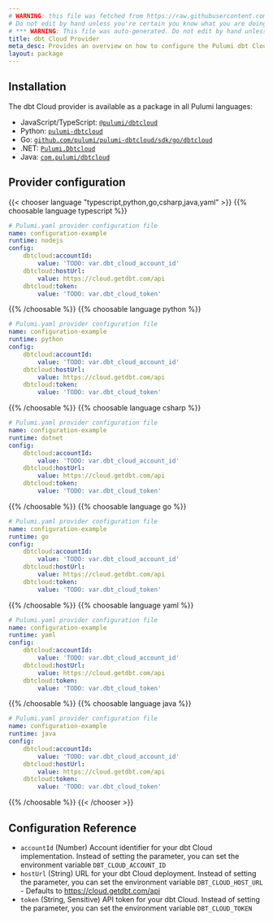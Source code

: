 ```yaml
---
# WARNING: this file was fetched from https://raw.githubusercontent.com/pulumi/pulumi-dbtcloud/v1.0.1/docs/_index.md
# Do not edit by hand unless you're certain you know what you are doing!
# *** WARNING: This file was auto-generated. Do not edit by hand unless you're certain you know what you are doing! ***
title: dbt Cloud Provider
meta_desc: Provides an overview on how to configure the Pulumi dbt Cloud provider.
layout: package
---
```

## Installation

The dbt Cloud provider is available as a package in all Pulumi languages:

* JavaScript/TypeScript: [`@pulumi/dbtcloud`](https://www.npmjs.com/package/@pulumi/dbtcloud)
* Python: [`pulumi-dbtcloud`](https://pypi.org/project/pulumi-dbtcloud/)
* Go: [`github.com/pulumi/pulumi-dbtcloud/sdk/go/dbtcloud`](https://github.com/pulumi/pulumi-dbtcloud)
* .NET: [`Pulumi.Dbtcloud`](https://www.nuget.org/packages/Pulumi.Dbtcloud)
* Java: [`com.pulumi/dbtcloud`](https://central.sonatype.com/artifact/com.pulumi/dbtcloud)
## Provider configuration

{{< chooser language "typescript,python,go,csharp,java,yaml" >}}
{{% choosable language typescript %}}
```yaml
# Pulumi.yaml provider configuration file
name: configuration-example
runtime: nodejs
config:
    dbtcloud:accountId:
        value: 'TODO: var.dbt_cloud_account_id'
    dbtcloud:hostUrl:
        value: https://cloud.getdbt.com/api
    dbtcloud:token:
        value: 'TODO: var.dbt_cloud_token'

```

{{% /choosable %}}
{{% choosable language python %}}
```yaml
# Pulumi.yaml provider configuration file
name: configuration-example
runtime: python
config:
    dbtcloud:accountId:
        value: 'TODO: var.dbt_cloud_account_id'
    dbtcloud:hostUrl:
        value: https://cloud.getdbt.com/api
    dbtcloud:token:
        value: 'TODO: var.dbt_cloud_token'

```

{{% /choosable %}}
{{% choosable language csharp %}}
```yaml
# Pulumi.yaml provider configuration file
name: configuration-example
runtime: dotnet
config:
    dbtcloud:accountId:
        value: 'TODO: var.dbt_cloud_account_id'
    dbtcloud:hostUrl:
        value: https://cloud.getdbt.com/api
    dbtcloud:token:
        value: 'TODO: var.dbt_cloud_token'

```

{{% /choosable %}}
{{% choosable language go %}}
```yaml
# Pulumi.yaml provider configuration file
name: configuration-example
runtime: go
config:
    dbtcloud:accountId:
        value: 'TODO: var.dbt_cloud_account_id'
    dbtcloud:hostUrl:
        value: https://cloud.getdbt.com/api
    dbtcloud:token:
        value: 'TODO: var.dbt_cloud_token'

```

{{% /choosable %}}
{{% choosable language yaml %}}
```yaml
# Pulumi.yaml provider configuration file
name: configuration-example
runtime: yaml
config:
    dbtcloud:accountId:
        value: 'TODO: var.dbt_cloud_account_id'
    dbtcloud:hostUrl:
        value: https://cloud.getdbt.com/api
    dbtcloud:token:
        value: 'TODO: var.dbt_cloud_token'

```

{{% /choosable %}}
{{% choosable language java %}}
```yaml
# Pulumi.yaml provider configuration file
name: configuration-example
runtime: java
config:
    dbtcloud:accountId:
        value: 'TODO: var.dbt_cloud_account_id'
    dbtcloud:hostUrl:
        value: https://cloud.getdbt.com/api
    dbtcloud:token:
        value: 'TODO: var.dbt_cloud_token'

```

{{% /choosable %}}
{{< /chooser >}}
## Configuration Reference

- `accountId` (Number) Account identifier for your dbt Cloud implementation. Instead of setting the parameter, you can set the environment variable `DBT_CLOUD_ACCOUNT_ID`
- `hostUrl` (String) URL for your dbt Cloud deployment. Instead of setting the parameter, you can set the environment variable `DBT_CLOUD_HOST_URL` - Defaults to <https://cloud.getdbt.com/api>
- `token` (String, Sensitive) API token for your dbt Cloud. Instead of setting the parameter, you can set the environment variable `DBT_CLOUD_TOKEN`